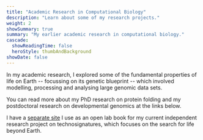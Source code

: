 ```yaml
---
title: "Academic Research in Computational Biology"
description: "Learn about some of my research projects."
weight: 2
showSummary: true
summary: "My earlier academic research in computational biology."
cascade:
  showReadingTime: false
  heroStyle: thumbAndBackground
showDate: false
---
```


In my academic research, I explored some of the fundamental properties of life on Earth -- focussing on its genetic blueprint -- which involved modelling, processing and analysing large genomic data sets.

You can read more about my PhD research on protein folding and my postdoctoral research on developmental genomics at the links below.

I have a [separate site](https://open-research.gemmadanks.com) I use as an open lab book for my current independent research project on technosignatures, which focuses on the search for life beyond Earth.
